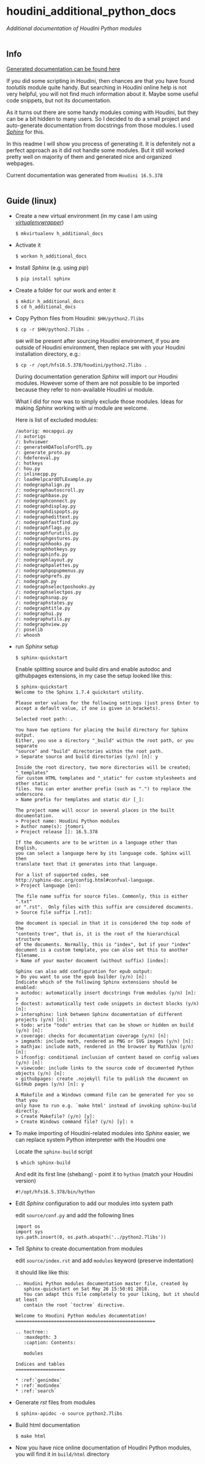 # houdini_additional_python_docs
*Additional documentation of Houdini Python modules*
<br><br>


Info
----
[Generated documentation can be found here](https://jtomori.github.io/houdini_additional_python_docs/)

If you did some scripting in Houdini, then chances are that you have found *toolutils* module quite handy. But searching in Houdini online help is not very helpful, you will not find much information about it. Maybe some useful code snippets, but not its documentation.

As it turns out there are some handy modules coming with Houdini, but they can be a bit hidden to many users. So I decided to do a small project and auto-generate documentation from docstrings from those modules. I used [*Sphinx*](http://www.sphinx-doc.org/en/master/) for this.

In this readme I will show you process of generating it. It is defenitely not a perfect approach as it did not handle some modules. But it still worked pretty well on majority of them and generated nice and organized webpages.

Current documentation was generated from `Houdini 16.5.378`
<br><br>


Guide (linux)
-------------

*   Create a new virtual environment (in my case I am using [*virtualenvwrapper*](https://virtualenvwrapper.readthedocs.io/en/latest/))
    ```
    $ mkvirtualenv h_additional_docs
    ```
*   Activate it
    ```
    $ workon h_additional_docs
    ```

*   Install *Sphinx* (e.g. using *pip*)
    ```
    $ pip install sphinx
    ```

*   Create a folder for our work and enter it
    ```
    $ mkdir h_additional_docs
    $ cd h_additional_docs
    ```

*   Copy Python files from Houdini: `$HH/python2.7libs`
    ```
    $ cp -r $HH/python2.7libs .
    ```
    `$HH` will be present after sourcing Houdini environment, if you are outside of Houdini environment, then replace `$HH` with your Houdini installation directory, e.g.:
    ```
    $ cp -r /opt/hfs16.5.378/houdini/python2.7libs .
    ```

    During documentation generation *Sphinx* will import our Houdini modules. However some of them are not possible to be imported because they refer to non-available Houdini *ui* module. 
    
    What I did for now was to simply exclude those modules. Ideas for making *Sphinx* working with *ui* module are welcome.

    Here is list of excluded modules:
    ```
    /autorig: mocapgui.py
    /: autorigs
    /: bvhviewer
    /: generateHDAToolsForOTL.py
    /: generate_proto.py
    /: hdefereval.py
    /: hotkeys
    /: hou.py
    /: inlinecpp.py
    /: loadHelpcardOTLExample.py
    /: nodegraphalign.py
    /: nodegraphautoscroll.py
    /: nodegraphbase.py
    /: nodegraphconnect.py
    /: nodegraphdisplay.py
    /: nodegraphdispopts.py
    /: nodegraphedittext.py
    /: nodegraphfastfind.py
    /: nodegraphflags.py
    /: nodegraphfurutils.py
    /: nodegraphgestures.py
    /: nodegraphhooks.py
    /: nodegraphhotkeys.py
    /: nodegraphinfo.py
    /: nodegraphlayout.py
    /: nodegraphpalettes.py
    /: nodegraphpopupmenus.py
    /: nodegraphprefs.py
    /: nodegraph.py
    /: nodegraphselectposhooks.py
    /: nodegraphselectpos.py
    /: nodegraphsnap.py
    /: nodegraphstates.py
    /: nodegraphtitle.py
    /: nodegraphui.py
    /: nodegraphutils.py
    /: nodegraphview.py
    /: poselib
    /: whoosh
    ```

*   run *Sphinx* setup
    ```
    $ sphinx-quickstart
    ```
    Enable splitting source and build dirs and enable autodoc and githubpages extensions, in my case the setup looked like this:
    ```
    $ sphinx-quickstart 
    Welcome to the Sphinx 1.7.4 quickstart utility.

    Please enter values for the following settings (just press Enter to
    accept a default value, if one is given in brackets).

    Selected root path: .

    You have two options for placing the build directory for Sphinx output.
    Either, you use a directory "_build" within the root path, or you separate
    "source" and "build" directories within the root path.
    > Separate source and build directories (y/n) [n]: y

    Inside the root directory, two more directories will be created; "_templates"
    for custom HTML templates and "_static" for custom stylesheets and other static
    files. You can enter another prefix (such as ".") to replace the underscore.
    > Name prefix for templates and static dir [_]: 

    The project name will occur in several places in the built documentation.
    > Project name: Houdini Python modules
    > Author name(s): jtomori
    > Project release []: 16.5.378

    If the documents are to be written in a language other than English,
    you can select a language here by its language code. Sphinx will then
    translate text that it generates into that language.

    For a list of supported codes, see
    http://sphinx-doc.org/config.html#confval-language.
    > Project language [en]: 

    The file name suffix for source files. Commonly, this is either ".txt"
    or ".rst".  Only files with this suffix are considered documents.
    > Source file suffix [.rst]: 

    One document is special in that it is considered the top node of the
    "contents tree", that is, it is the root of the hierarchical structure
    of the documents. Normally, this is "index", but if your "index"
    document is a custom template, you can also set this to another filename.
    > Name of your master document (without suffix) [index]: 

    Sphinx can also add configuration for epub output:
    > Do you want to use the epub builder (y/n) [n]: 
    Indicate which of the following Sphinx extensions should be enabled:
    > autodoc: automatically insert docstrings from modules (y/n) [n]: y
    > doctest: automatically test code snippets in doctest blocks (y/n) [n]: 
    > intersphinx: link between Sphinx documentation of different projects (y/n) [n]: 
    > todo: write "todo" entries that can be shown or hidden on build (y/n) [n]: 
    > coverage: checks for documentation coverage (y/n) [n]: 
    > imgmath: include math, rendered as PNG or SVG images (y/n) [n]: 
    > mathjax: include math, rendered in the browser by MathJax (y/n) [n]: 
    > ifconfig: conditional inclusion of content based on config values (y/n) [n]: 
    > viewcode: include links to the source code of documented Python objects (y/n) [n]: 
    > githubpages: create .nojekyll file to publish the document on GitHub pages (y/n) [n]: y

    A Makefile and a Windows command file can be generated for you so that you
    only have to run e.g. `make html' instead of invoking sphinx-build
    directly.
    > Create Makefile? (y/n) [y]: 
    > Create Windows command file? (y/n) [y]: n
    ```

*   To make importing of Houdini-related modules into *Sphinx* easier, we can replace system Python interpreter with the Houdini one

    Locate the `sphinx-build` script
    ```
    $ which sphinx-build
    ```
    And edit its first line (shebang) - point it to `hython` (match your Houdini version)
    ```
    #!/opt/hfs16.5.378/bin/hython
    ```

*   Edit *Sphinx* configuration to add our modules into system path

    edit `source/conf.py` and add the following lines
    ```
    import os
    import sys
    sys.path.insert(0, os.path.abspath('../python2.7libs'))
    ```

*   Tell *Sphinx* to create documentation from modules

    edit `source/index.rst` and add `modules` keyword (preserve indentation)

    it should like like this:
    ```
    .. Houdini Python modules documentation master file, created by
       sphinx-quickstart on Sat May 26 15:50:01 2018.
       You can adapt this file completely to your liking, but it should at least
       contain the root `toctree` directive.

    Welcome to Houdini Python modules documentation!
    ===================================================

    .. toctree::
       :maxdepth: 3
       :caption: Contents:

       modules

    Indices and tables
    ==================

    * :ref:`genindex`
    * :ref:`modindex`
    * :ref:`search`

    ```

*   Generate *rst* files from modules
    ```
    $ sphinx-apidoc -o source python2.7libs
    ```

*   Build html documentation
    ```
    $ make html
    ```

*   Now you have nice online documentation of Houdini Python modules, you will find it in `build/html` directory